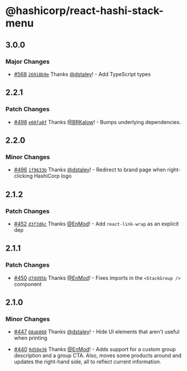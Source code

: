 # @hashicorp/react-hashi-stack-menu

## 3.0.0

### Major Changes

- [#568](https://github.com/hashicorp/react-components/pull/568) [`26918b9e`](https://github.com/hashicorp/react-components/commit/26918b9e32b3d4882bb18786f09eaa63c178bbc6) Thanks [@dstaley](https://github.com/dstaley)! - Add TypeScript types

## 2.2.1

### Patch Changes

- [#498](https://github.com/hashicorp/react-components/pull/498) [`e60fa8f`](https://github.com/hashicorp/react-components/commit/e60fa8f437a98f97f6c0ed396f194192cf5e376e) Thanks [@BRKalow](https://github.com/BRKalow)! - Bumps underlying dependencies.

## 2.2.0

### Minor Changes

- [#496](https://github.com/hashicorp/react-components/pull/496) [`1f9633b`](https://github.com/hashicorp/react-components/commit/1f9633bef6b7d9237adc901efb5a2175e32e3efb) Thanks [@dstaley](https://github.com/dstaley)! - Redirect to brand page when right-clicking HashiCorp logo

## 2.1.2

### Patch Changes

- [#452](https://github.com/hashicorp/react-components/pull/452) [`d3f3d6c`](https://github.com/hashicorp/react-components/commit/d3f3d6c7f4ba739979109694fd18f1ad3101eee9) Thanks [@EnMod](https://github.com/EnMod)! - Add `react-link-wrap` as an explicit dep

## 2.1.1

### Patch Changes

- [#450](https://github.com/hashicorp/react-components/pull/450) [`d7dd95b`](https://github.com/hashicorp/react-components/commit/d7dd95bef67a28f15be95d81a94db10eb36ffa7c) Thanks [@EnMod](https://github.com/EnMod)! - Fixes imports in the `<StackGroup />` component

## 2.1.0

### Minor Changes

- [#447](https://github.com/hashicorp/react-components/pull/447) [`68ab860`](https://github.com/hashicorp/react-components/commit/68ab860ae59f6df3b81a57eee953f6c33af3a75b) Thanks [@dstaley](https://github.com/dstaley)! - Hide UI elements that aren't useful when printing

- [#440](https://github.com/hashicorp/react-components/pull/440) [`9d58e36`](https://github.com/hashicorp/react-components/commit/9d58e36808c6d12aeeb283fb8fed8706e121dcc0) Thanks [@EnMod](https://github.com/EnMod)! - Adds support for a custom group description and a group CTA. Also, moves some products around and updates the right-hand side, all to reflect current information.
